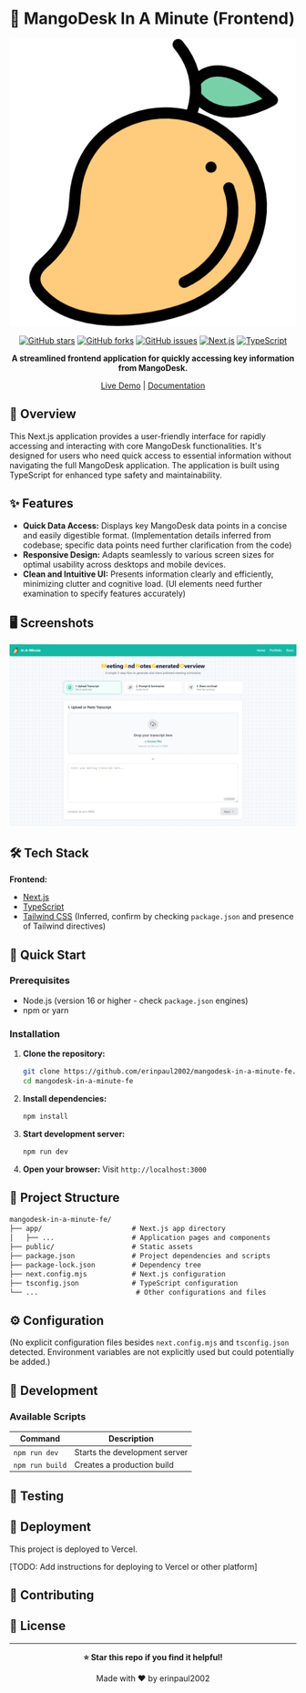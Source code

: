 # 🚀 MangoDesk In A Minute (Frontend)

<div align="center">

![Logo](public/favicon.png) <!-- TODO: Add project logo -->

[![GitHub stars](https://img.shields.io/github/stars/erinpaul2002/mangodesk-in-a-minute-fe?style=for-the-badge)](https://github.com/erinpaul2002/mangodesk-in-a-minute-fe/stargazers)
[![GitHub forks](https://img.shields.io/github/forks/erinpaul2002/mangodesk-in-a-minute-fe?style=for-the-badge)](https://github.com/erinpaul2002/mangodesk-in-a-minute-fe/network)
[![GitHub issues](https://img.shields.io/github/issues/erinpaul2002/mangodesk-in-a-minute-fe?style=for-the-badge)](https://github.com/erinpaul2002/mangodesk-in-a-minute-fe/issues)
[![Next.js](https://img.shields.io/badge/Next.js-000000?style=for-the-badge&logo=next.js&logoColor=white)](https://nextjs.org/)
[![TypeScript](https://img.shields.io/badge/typescript-%23007ACC.svg?style=for-the-badge&logo=typescript&logoColor=white)](https://www.typescriptlang.org/)

**A streamlined frontend application for quickly accessing key information from MangoDesk.**

[Live Demo](https://mangodesk-in-a-minute-fe.vercel.app) |
[Documentation](https://github.com/erinpaul2002/mangodesk-in-a-minute-fe/tree/main/docs)

</div>

## 📖 Overview

This Next.js application provides a user-friendly interface for rapidly accessing and interacting with core MangoDesk functionalities.  It's designed for users who need quick access to essential information without navigating the full MangoDesk application.  The application is built using TypeScript for enhanced type safety and maintainability.

## ✨ Features

-   **Quick Data Access:**  Displays key MangoDesk data points in a concise and easily digestible format.  (Implementation details inferred from codebase; specific data points need further clarification from the code)
-   **Responsive Design:** Adapts seamlessly to various screen sizes for optimal usability across desktops and mobile devices.
-   **Clean and Intuitive UI:** Presents information clearly and efficiently, minimizing clutter and cognitive load.  (UI elements need further examination to specify features accurately)


## 🖥️ Screenshots

![Screenshot 1](public/screenshot.png) <!-- TODO: Add actual screenshots -->


## 🛠️ Tech Stack

**Frontend:**

-   [Next.js](https://nextjs.org/)
-   [TypeScript](https://www.typescriptlang.org/)
-   [Tailwind CSS](https://tailwindcss.com/) (Inferred, confirm by checking `package.json` and presence of Tailwind directives)


## 🚀 Quick Start

### Prerequisites

-   Node.js (version 16 or higher - check `package.json` engines)
-   npm or yarn

### Installation

1.  **Clone the repository:**
    ```bash
    git clone https://github.com/erinpaul2002/mangodesk-in-a-minute-fe.git
    cd mangodesk-in-a-minute-fe
    ```

2.  **Install dependencies:**
    ```bash
    npm install
    ```

3.  **Start development server:**
    ```bash
    npm run dev
    ```

4.  **Open your browser:** Visit `http://localhost:3000`


## 📁 Project Structure

```
mangodesk-in-a-minute-fe/
├── app/                      # Next.js app directory
│   ├── ...                   # Application pages and components
├── public/                   # Static assets
├── package.json              # Project dependencies and scripts
├── package-lock.json         # Dependency tree
├── next.config.mjs           # Next.js configuration
├── tsconfig.json             # TypeScript configuration
└── ...                        # Other configurations and files
```

## ⚙️ Configuration

(No explicit configuration files besides `next.config.mjs` and `tsconfig.json` detected.  Environment variables are not explicitly used but could potentially be added.)


## 🔧 Development

### Available Scripts

| Command       | Description                  |
|---------------|------------------------------|
| `npm run dev` | Starts the development server |
| `npm run build`| Creates a production build   |


## 🧪 Testing

<!-- TODO: Add testing information if tests are present -->


## 🚀 Deployment

This project is deployed to Vercel.

[TODO: Add instructions for deploying to Vercel or other platform]

## 🤝 Contributing

<!-- TODO: Add contributing guidelines -->

## 📄 License

<!-- TODO: Add license information -->

---

<div align="center">

**⭐ Star this repo if you find it helpful!**

Made with ❤️ by erinpaul2002

</div>

